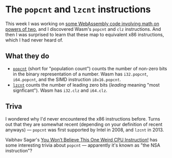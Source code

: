 # The `popcnt` and `lzcnt` instructions

This week I was working on [some WebAssembly code involving math on powers of two](https://bsky.app/profile/dubroy.com/post/3lpcbstxi6g2a), and I discovered Wasm's `popcnt` and `clz` instructions. And then I was surprised to learn that these map to equivalent x86 instructions, which I had never heard of.

## What they do

- [`popcnt`](https://www.felixcloutier.com/x86/popcnt) (short for "population count") counts the number of non-zero bits in the binary representation of a number. Wasm has `i32.popcnt`, `i64.popcnt`, and the SIMD instruction `i8x16.popcnt`.
- [`lzcnt`](https://www.felixcloutier.com/x86/lzcnt) counts the number of leading zero bits (_leading_ meaning "most signficant"). Wasm has `i32.clz` and `i64.clz`.

## Triva

I wondered why I'd never encountered the x86 instructions before. Turns out that they are somewhat recent (depending on your definition of recent anyways) — `popcnt` was first supported by Intel in 2008, and `lzcnt` in 2013.

Vaibhav Sagar's [You Won’t Believe This One Weird CPU Instruction!](https://vaibhavsagar.com/blog/2019/09/08/popcount/) has some interesting trivia about `popcnt` — apparently it's known as "the NSA instruction"?
